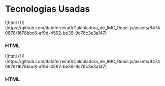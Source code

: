 <h1>Tecnologias Usadas</h1>
<div>
  <span>![html (1)](https://github.com/italoferreira0/Calculadora_de_IMC_React.js/assets/84740878/1678bbc8-af9d-4592-be36-9c76c3e3a147) <h3>HTML</h3></span>
  <span>![html (1)](https://github.com/italoferreira0/Calculadora_de_IMC_React.js/assets/84740878/1678bbc8-af9d-4592-be36-9c76c3e3a147) <h3>HTML</h3></span>
</div>

